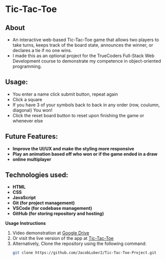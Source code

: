 # Tic-Tac-Toe

## About

- An interactive web-based Tic-Tac-Toe game that allows two players to take turns, keeps track of the board state, announces the winner, or declares a tie if no one wins.
- I made this as an optional project for the TrueCoders Full-Stack Web Development course to demonstrate my competence in object-oriented programming.

## Usage:

- You enter a name click submit button, repeat again
- Click a square
- If you have 3 of your symbols back to back in any order (row, coulumn, diagonal) You won!
- Click the reset board button to reset upon finishing the game or whenever else

## Future Features:

- **Improve the UI/UX and make the styling more responsive**
- **Play an animation based off who won or if the game ended in a draw**
- **online multiplayer**

## Technologies used:

- **HTML**
- **CSS**
- **JavaScript**
- **Git (for project management)**
- **VSCode (for codebase management)**
- **GitHub (for storing repository and hosting)**

**Usage Instructions**

1. Video demonstration at [Google Drive](https://drive.google.com/file/d/1qLexm7tWX_jPpmX6ZxgdABtFtBxJtTOn/view?usp=sharing)
2. Or visit the live version of the app at [Tic-Tac-Toe](https://jacobluber2.github.io/Tic-Tac-Toe-Project/)
3. Alternatively, Clone the repository using the following command:
   ```bash
   git clone https://github.com/JacobLuber2/Tic-Tac-Toe-Project.git
   ```
